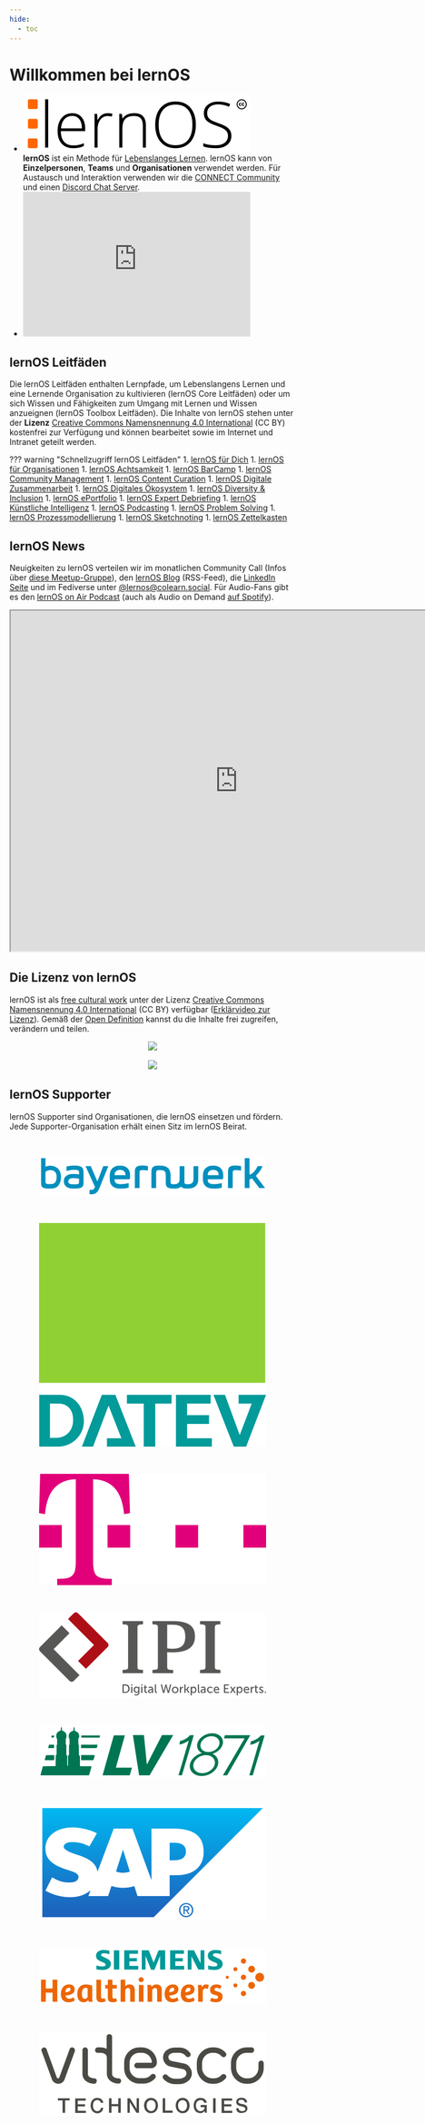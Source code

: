 ```yaml
---
hide:
  - toc
---
```

<style>
  .md-content__button {
    display: none;
  }
</style>


# Willkommen bei lernOS

<div class="grid cards" markdown>

- <img title="" src="https://github.com/cogneon/lernos-core/raw/master/images/lernOS%20Logo/lernOS-logo-400px.png" alt=""><br/>**lernOS** ist ein Methode für [Lebenslanges Lernen](https://de.wikipedia.org/wiki/Lebenslanges_Lernen). lernOS kann von **Einzelpersonen**, **Teams** und **Organisationen** verwendet werden. Für Austausch und Interaktion verwenden wir die [CONNECT Community](https://community.cogneon.de/) und einen [Discord Chat Server](https://discord.gg/gY6YvZyc3A).
- <iframe width="400" height="255" src="https://www.youtube-nocookie.com/embed/JoTjZOK8L2g?si=cFXyjwTzzG9oBuqe" title="YouTube video player" frameborder="0" allow="accelerometer; autoplay; clipboard-write; encrypted-media; gyroscope; picture-in-picture; web-share" referrerpolicy="strict-origin-when-cross-origin" allowfullscreen></iframe>

</div>


## lernOS Leitfäden
Die lernOS Leitfäden enthalten Lernpfade, um Lebenslangens Lernen und eine Lernende Organisation zu kultivieren (lernOS Core Leitfäden) oder um sich Wissen und Fähigkeiten zum Umgang mit Lernen und Wissen anzueignen (lernOS Toolbox Leitfäden). Die Inhalte von lernOS stehen unter der **Lizenz** [Creative Commons Namensnennung 4.0 International](https://creativecommons.org/licenses/by/4.0/deed.de) (CC BY) kostenfrei zur Verfügung und können bearbeitet sowie im Internet und Intranet geteilt werden.

??? warning "Schnellzugriff lernOS Leitfäden"
    1. [lernOS für Dich](https://cogneon.github.io/lernos-for-you/de/)
    1. [lernOS für Organisationen](https://cogneon.github.io/lernos-for-organizations/de/)
    1. [lernOS Achtsamkeit](https://cogneon.github.io/lernos-achtsamkeit/de/)
    1. [lernOS BarCamp](https://cogneon.github.io/lernos-barcamp/de/)
    1. [lernOS Community Management](https://cogneon.github.io/lernos-cmgmt/de/)
    1. [lernOS Content Curation](https://cogneon.github.io/lernos-content-curation/de/)
    1. [lernOS Digitale Zusammenarbeit](https://cogneon.github.io/lernos-digitale-zusammenarbeit/de/)
    1. [lernOS Digitales Ökosystem](https://cogneon.github.io/lernos-digitales-oekosystem/de/)
    1. [lernOS Diversity & Inclusion](https://cogneon.github.io/lernos-diversity/de/)
    1. [lernOS ePortfolio](https://cogneon.github.io/lernos-eportfolio/de/)
    1. [lernOS Expert Debriefing](https://cogneon.github.io/lernos-expert-debriefing/de/)
    1. [lernOS Künstliche Intelligenz](https://ai.lernos.org)
    1. [lernOS Podcasting](https://cogneon.github.io/lernos-podcasting/de/)
    1. [lernOS Problem Solving](https://cogneon.github.io/lernos-problem-solving/de/)
    1. [lernOS Prozessmodellierung](https://cogneon.github.io/lernos-prozessmodellierung/de/)
    1. [lernOS Sketchnoting](https://cogneon.github.io/lernos-sketchnoting/de/)
    1. [lernOS Zettelkasten](https://cogneon.github.io/lernos-zettelkasten/de/)


## lernOS News
Neuigkeiten zu lernOS verteilen wir im monatlichen Community Call (Infos über [diese Meetup-Gruppe](https://www.meetup.com/cogneon/)), den [lernOS Blog](https://lernos.org/de/blog/) (RSS-Feed), die [LinkedIn Seite](https://www.linkedin.com/showcase/28494203/admin/feed/posts/) und im Fediverse unter [@lernos@colearn.social](https://colearn.social/@lernos). Für Audio-Fans gibt es den [lernOS on Air Podcast](https://podcasts.cogneon.io/@loa) (auch als Audio on Demand [auf Spotify](https://open.spotify.com/show/4K9CueTvOFcrAQGIyKtwRp)).

<iframe allowfullscreen sandbox="allow-top-navigation allow-scripts allow-popups allow-popups-to-escape-sandbox" width="800" height="600" src="https://mastofeed.com/apiv2/feed?userurl=https%3A%2F%2Fcolearn.social%2Fusers%2Flernos&theme=light&size=80&header=false&replies=false&boosts=false"></iframe>



## Die Lizenz von lernOS

lernOS ist als [free cultural work](https://creativecommons.org/share-your-work/public-domain/freeworks/) unter der Lizenz [Creative Commons Namensnennung 4.0 International](https://creativecommons.org/licenses/by/4.0/deed.de) (CC BY) verfügbar ([Erklärvideo zur Lizenz](https://www.youtube.com/watch?v=qDnXgMEH1vU)). Gemäß der [Open Definition](https://opendefinition.org/od/2.1/de/) kannst du die Inhalte frei zugreifen, verändern und teilen.

<center>
<a href="https://creativecommons.org/licenses/by/4.0/deed.de" target="_blank"><img src="https://upload.wikimedia.org/wikipedia/commons/thumb/b/b7/Approved-for-free-cultural-works.svg/240px-Approved-for-free-cultural-works.svg.png" /></a>

<a href="https://creativecommons.org/licenses/by/4.0/deed.de" target="_blank"><img src="images/cc-by.png" /></a>
</center>

## lernOS  Supporter
lernOS Supporter sind Organisationen, die lernOS einsetzen und fördern. Jede Supporter-Organisation erhält einen Sitz im lernOS Beirat.

<center>
<p>&nbsp;</p>
<a href="https://www.bayernwerk.de/" target="_blank"><img src="images/logo-bayernwerk.png" /></a>
<p>&nbsp;</p>
<a href="https://www.datev.de/" target="_blank"><img src="images/logo-datev.png" /></a>
<p>&nbsp;</p>
<a href="https://www.telekom.de/" target="_blank"><img src="images/logo-deutsche-telekom.png" /></a>
<p>&nbsp;</p>
<a href="https://www.ipi-gmbh.com/" target="_blank"><img src="images/logo-ipi.png" /></a>
<p>&nbsp;</p>
<a href="https://www.lv1871.de/" target="_blank"><img src="images/logo-lv1871.png" /></a>
<p>&nbsp;</p>
<a href="https://www.sap.com/" target="_blank"><img src="images/logo-sap.png" /></a>
<p>&nbsp;</p>
<a href="https://www.siemens-healthineers.com/" target="_blank"><img src="images/logo-siemens-healthineers.png" /></a>
<p>&nbsp;</p>
<a href="https://www.vitesco-technologies.com/" target="_blank"><img src="images/logo-vitesco.png" /></a>
</center>